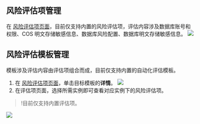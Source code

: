 
## 风险评估项管理
在 [风险评估项页面](https://console.cloud.tencent.com/dspa/template)，目前仅支持内置的风险评估项，评估内容涉及数据库账号和权限、COS 明文存储敏感信息、数据库风险配置、数据库明文存储敏感信息。
![](https://qcloudimg.tencent-cloud.cn/raw/655cf1f0a9e4101f04a086c2b4e3c00b.png)

## 风险评估模板管理
模板涉及评估内容由评估项组合而成，目前仅支持内置的自动化评估模板。

1. 在 [风险评估项页面](https://console.cloud.tencent.com/dspa/template)，单击目标模板的**详情**。
![](https://qcloudimg.tencent-cloud.cn/raw/a1085956d7a9431687507e648465454b.png)
2. 在评估项页面，选择所需实例即可查看对应实例下的风险评估项。
>!目前仅支持内置评估项。
>
![](https://qcloudimg.tencent-cloud.cn/raw/7cf8bbaa6750ec90dc001d8504d85afc.png)
